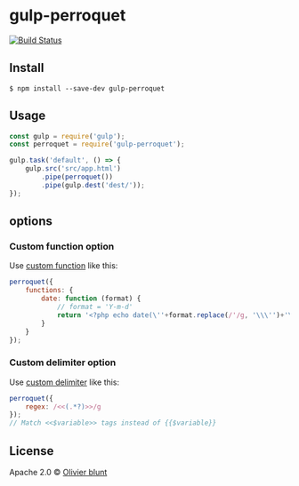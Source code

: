 # gulp-perroquet
[![Build Status](https://travis-ci.org/blunt1337/perroquet.svg?branch=master)](https://travis-ci.org/blunt1337/perroquet)

## Install

```
$ npm install --save-dev gulp-perroquet
```

## Usage

```js
const gulp = require('gulp');
const perroquet = require('gulp-perroquet');

gulp.task('default', () => {
	gulp.src('src/app.html')
		.pipe(perroquet())
		.pipe(gulp.dest('dest/'));
});
```

## options

### Custom function option

Use [custom function](https://github.com/blunt1337/perroquet#custom-functions) like this:
```js
perroquet({
	functions: {
		date: function (format) {
			// format = 'Y-m-d'
			return '<?php echo date(\''+format.replace(/'/g, '\\\'')+'\'); ?>';
		}
	}
});
```

### Custom delimiter option

Use [custom delimiter](https://github.com/blunt1337/perroquet#custom-delimiters) like this:
```js
perroquet({
	regex: /<<(.*?)>>/g
});
// Match <<$variable>> tags instead of {{$variable}}
```

## License

Apache 2.0 © [Olivier blunt](http://blunt.sh)